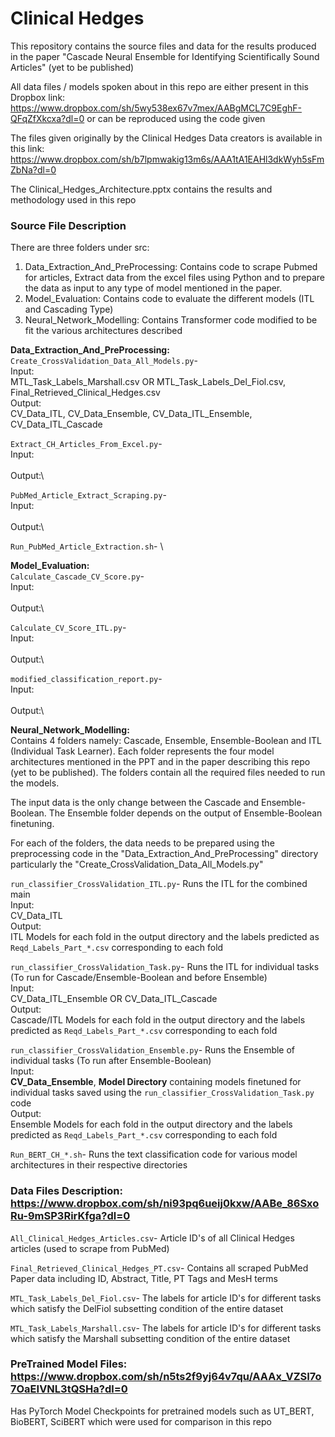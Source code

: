# Clinical Hedges

This repository contains the source files and data for the results produced in the paper "Cascade Neural Ensemble for Identifying
Scientifically Sound Articles" (yet to be published)

All data files / models spoken about in this repo are either present in this Dropbox link: https://www.dropbox.com/sh/5wy538ex67v7mex/AABgMCL7C9EghF-QFqZfXkcxa?dl=0
or can be reproduced using the code given 

The files given originally by the Clinical Hedges Data creators is available in this link: https://www.dropbox.com/sh/b7lpmwakig13m6s/AAA1tA1EAHl3dkWyh5sFmZbNa?dl=0

The Clinical_Hedges_Architecture.pptx contains the results and methodology used in this repo

### Source File Description
There are three folders under src:
1. Data_Extraction_And_PreProcessing: Contains code to scrape Pubmed for articles, Extract data from the excel files using Python and
to prepare the data as input to any type of model mentioned in the paper.
2. Model_Evaluation: Contains code to evaluate the different models (ITL and Cascading Type)
3. Neural_Network_Modelling: Contains Transformer code modified to be fit the various architectures described

**Data_Extraction_And_PreProcessing:**\
`Create_CrossValidation_Data_All_Models.py`- \
Input:\
MTL_Task_Labels_Marshall.csv OR MTL_Task_Labels_Del_Fiol.csv, Final_Retrieved_Clinical_Hedges.csv\
Output:\
CV_Data_ITL, CV_Data_Ensemble, CV_Data_ITL_Ensemble, CV_Data_ITL_Cascade

`Extract_CH_Articles_From_Excel.py`- \
Input:\
\
Output:\

`PubMed_Article_Extract_Scraping.py`- \
Input:\
\
Output:\

`Run_PubMed_Article_Extraction.sh`- \

**Model_Evaluation:**\
`Calculate_Cascade_CV_Score.py`- \
Input:\
\
Output:\

`Calculate_CV_Score_ITL.py`- \
Input:\
\
Output:\

`modified_classification_report.py`- \
Input:\
\
Output:\

**Neural_Network_Modelling:**\
Contains 4 folders namely: Cascade, Ensemble, Ensemble-Boolean and ITL (Individual Task Learner). Each folder represents
the four model architectures mentioned in the PPT and in the paper describing this repo (yet to be published). The folders contain
all the required files needed to run the models. 

The input data is the only change between the Cascade and Ensemble-Boolean. The Ensemble folder depends on the output of Ensemble-Boolean finetuning.

For each of the folders, the data needs to be prepared using the preprocessing code in the "Data_Extraction_And_PreProcessing" directory 
particularly the "Create_CrossValidation_Data_All_Models.py"

`run_classifier_CrossValidation_ITL.py`- Runs the ITL for the combined main\
Input:\
CV_Data_ITL\
Output:\
ITL Models for each fold in the output directory and the labels predicted as `Reqd_Labels_Part_*.csv` corresponding to each fold

`run_classifier_CrossValidation_Task.py`- Runs the ITL for individual tasks (To run for Cascade/Ensemble-Boolean and before Ensemble)\
Input:\
CV_Data_ITL_Ensemble OR CV_Data_ITL_Cascade\
Output:\
Cascade/ITL Models for each fold in the output directory and the labels predicted as `Reqd_Labels_Part_*.csv` corresponding to each fold

`run_classifier_CrossValidation_Ensemble.py`- Runs the Ensemble of individual tasks (To run after Ensemble-Boolean)\
Input:\
**CV_Data_Ensemble**, **Model Directory** containing models finetuned for individual tasks saved using the `run_classifier_CrossValidation_Task.py` code\
Output:\
Ensemble Models for each fold in the output directory and the labels predicted as `Reqd_Labels_Part_*.csv` corresponding to each fold

`Run_BERT_CH_*.sh`- Runs the text classification code for various model architectures in their respective directories


### Data Files Description: https://www.dropbox.com/sh/ni93pq6ueij0kxw/AABe_86SxoRu-9mSP3RirKfga?dl=0
`All_Clinical_Hedges_Articles.csv`- Article ID's of all Clinical Hedges articles (used to scrape from PubMed)

`Final_Retrieved_Clinical_Hedges_PT.csv`- Contains all scraped PubMed Paper data including ID, Abstract, Title, PT Tags and MesH terms

`MTL_Task_Labels_Del_Fiol.csv`- The labels for article ID's for different tasks which satisfy the DelFiol subsetting condition of the entire dataset

`MTL_Task_Labels_Marshall.csv`-  The labels for article ID's for different tasks which satisfy the Marshall subsetting condition of the entire dataset


### PreTrained Model Files: https://www.dropbox.com/sh/n5ts2f9yj64v7qu/AAAx_VZSI7o7OaEIVNL3tQSHa?dl=0
Has PyTorch Model Checkpoints for pretrained models such as UT_BERT, BioBERT, SciBERT which were used 
for comparison in this repo

